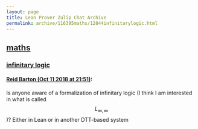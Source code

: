 ```yaml
---
layout: page
title: Lean Prover Zulip Chat Archive 
permalink: archive/116395maths/12844infinitarylogic.html
---
```


## [maths](index.html)
### [infinitary logic](12844infinitarylogic.html)

#### [Reid Barton (Oct 11 2018 at 21:51)](https://leanprover.zulipchat.com/#narrow/stream/116395-maths/topic/infinitary%20logic/near/135631575):
Is anyone aware of a formalization of infinitary logic (I think I am interested in what is called $$L_{\infty,\infty}$$)? Either in Lean or in another DTT-based system

